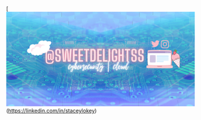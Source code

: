 [![Stacey's GitHub Banner](https://github.com/sweetdelightss/sweetdelightss/blob/main/Github%20Header%20Sweet%20Header%20(1).png?raw=true)(https://linkedin.com/in/staceylokey)

<!--
**sweetdelightss/sweetdelightss** is a ✨ _special_ ✨ repository because its `README.md` (this file) appears on your GitHub profile.

Here are some ideas to get you started:

- 🔭 I’m currently working on ...
- 🌱 I’m currently learning ...
- 👯 I’m looking to collaborate on ...
- 🤔 I’m looking for help with ...
- 💬 Ask me about ...
- 📫 How to reach me: ...
- 😄 Pronouns: ...
- ⚡ Fun fact: ...
-->
